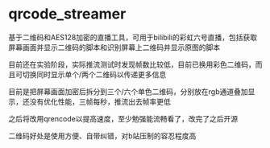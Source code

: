 # qrcode_streamer
基于二维码和AES128加密的直播工具，可用于bilibili的彩虹六号直播，包括获取屏幕画面并显示二维码的脚本和识别屏幕上二维码并显示原图的脚本

目前还在实验阶段，实际推流测试时发现帧数比较低，目前已换用彩色二维码，而且可切换同时显示单个/两个二维码以传递更多信息

目前是把屏幕画面加密后拆分到三个/六个单色二维码，分别放在rgb通道叠加显示，还没有优化性能，三帧每秒，推流出去帧率更低

之后将改用qrencode以提高速度，至少勉强能流畅看了，改完了之后开源

二维码好处是使用方便、自带纠错，对b站压制的容忍程度高
